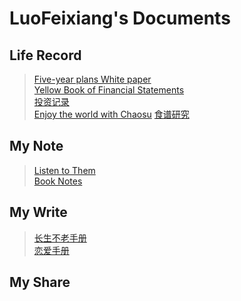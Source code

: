 # LuoFeixiang's Documents

## Life Record

> [Five-year plans White paper](docs/Fyp/)  
> [Yellow Book of Financial Statements](docs/Yfs/)    
> [投资记录](docs/invest/)   
> [Enjoy the world with Chaosu](docs/Daily/)
> [食谱研究](docs/Foods/)

## My Note

> [Listen to Them](docs/Ltt/)   
> [Book Notes](docs/Bns/)

## My Write

> [长生不老手册](docs/Defaulthealth/)    
> [恋爱手册](docs/Lasc/)     

## My Share

